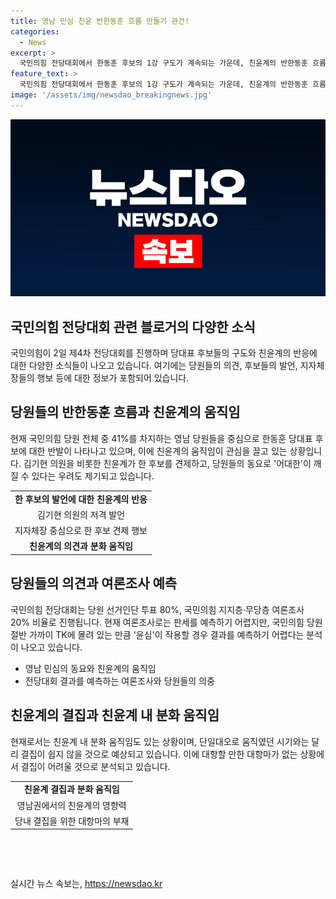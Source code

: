 ```yaml
---
title: 영남 민심 친윤 반한동훈 흐름 만들기 관건!
categories:
  - News
excerpt: >
  국민의힘 전당대회에서 한동훈 후보의 1강 구도가 계속되는 가운데, 친윤계의 반한동훈 흐름이 관심을 받고 있다. 국민의힘 소속 지자체장들과 중진 의원들의 반한 후보 행보, 친윤계의 영향력, 전당대회에서의 갈등 등이 논의되며, 영남 지역의 민심 변화 가능성에 대한 관측도 나온다. 현재는 대항할 구심점이 없어 친윤계의 결집이 어려울 것으로 예상되고 있으며, 전당대회 결과에 대한 예측 또한 어렵다. 이에 친윤계 내 분화 움직임도 있는 상황이며, 대항할 만한 대항마가 없다는 점이 결집을 더욱 어렵게 만들 수 있다.
feature_text: >
  국민의힘 전당대회에서 한동훈 후보의 1강 구도가 계속되는 가운데, 친윤계의 반한동훈 흐름이 관심을 받고 있다. 국민의힘 소속 지자체장들과 중진 의원들의 반한 후보 행보, 친윤계의 영향력, 전당대회에서의 갈등 등이 논의되며, 영남 지역의 민심 변화 가능성에 대한 관측도 나온다. 현재는 대항할 구심점이 없어 친윤계의 결집이 어려울 것으로 예상되고 있으며, 전당대회 결과에 대한 예측 또한 어렵다. 이에 친윤계 내 분화 움직임도 있는 상황이며, 대항할 만한 대항마가 없다는 점이 결집을 더욱 어렵게 만들 수 있다.
image: '/assets/img/newsdao_breakingnews.jpg'
---
```


<p><img src="/assets/img/newsdao_breakingnews.jpg" alt="pcversion 속보" /></p>

<h2 data-ke-size="size26">국민의힘 전당대회 관련 블로거의 다양한 소식</h2>

<p data-ke-size="size16">국민의힘이 2일 제4차 전당대회를 진행하며 당대표 후보들의 구도와 친윤계의 반응에 대한 다양한 소식들이 나오고 있습니다. 여기에는 당원들의 의견, 후보들의 발언, 지자체장들의 행보 등에 대한 정보가 포함되어 있습니다.</p>

<h2>당원들의 반한동훈 흐름과 친윤계의 움직임</h2>

<p data-ke-size="size16">현재 국민의힘 당원 전체 중 41%를 차지하는 영남 당원들을 중심으로 한동훈 당대표 후보에 대한 반발이 나타나고 있으며, 이에 친윤계의 움직임이 관심을 끌고 있는 상황입니다. 김기현 의원을 비롯한 친윤계가 한 후보를 견제하고, 당원들의 동요로 '어대한'이 깨질 수 있다는 우려도 제기되고 있습니다.</p>

<table>
  <tr>
    <td style="text-align: center; height: 17px;"><b>한 후보의 발언에 대한 친윤계의 반응</b></td>
  </tr>
  <tr>
    <td style="text-align: center; height: 17px;">김기현 의원의 저격 발언</td>
  </tr>
  <tr>
    <td style="text-align: center; height: 17px;">지자체장 중심으로 한 후보 견제 행보</td>
  </tr>
  <tr>
    <td style="text-align: center; height: 17px;"><b>친윤계의 의견과 분화 움직임</b></td>
  </tr>
</table>

<h2>당원들의 의견과 여론조사 예측</h2>

<p data-ke-size="size16">국민의힘 전당대회는 당원 선거인단 투표 80%, 국민의힘 지지층·무당층 여론조사 20% 비율로 진행됩니다. 현재 여론조사로는 판세를 예측하기 어렵지만, 국민의힘 당원 절반 가까이 TK에 몰려 있는 만큼 '윤심'이 작용할 경우 결과를 예측하기 어렵다는 분석이 나오고 있습니다.</p>

<ul>
  <li>영남 민심의 동요와 친윤계의 움직임</li>
  <li>전당대회 결과를 예측하는 여론조사와 당원들의 의중</li>
</ul>

<h2>친윤계의 결집과 친윤계 내 분화 움직임</h2>

<p data-ke-size="size16">현재로서는 친윤계 내 분화 움직임도 있는 상황이며, 단일대오로 움직였던 시기와는 달리 결집이 쉽지 않을 것으로 예상되고 있습니다. 이에 대항할 만한 대항마가 없는 상황에서 결집이 어려울 것으로 분석되고 있습니다.</p>

<table>
  <tr>
    <td style="text-align: center; height: 17px;"><b>친윤계 결집과 분화 움직임</b></td>
  </tr>
  <tr>
    <td style="text-align: center; height: 17px;">영남권에서의 친윤계의 영향력</td>
  </tr>
  <tr>
    <td style="text-align: center; height: 17px;">당내 결집을 위한 대항마의 부재</td>
  </tr>
</table>

<p data-ke-size="size16">&nbsp;</p>

<p data-ke-size="size16">&nbsp;</p>
실시간 뉴스 속보는, <a href="https://newsdao.kr" rel="dofollow">https://newsdao.kr</a>


